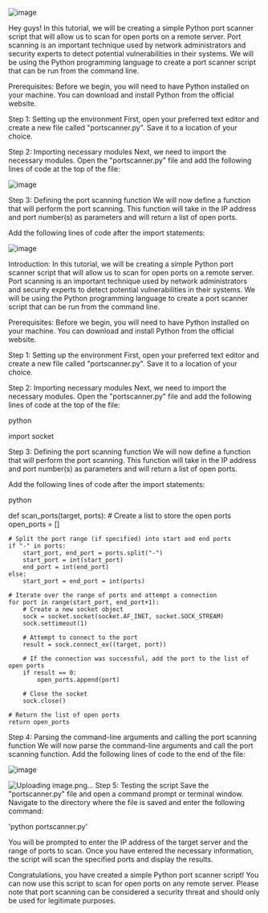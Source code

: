 ![image](https://user-images.githubusercontent.com/120361960/224517040-f90f5ac9-8481-43f4-9090-3daf80413bbd.png)


Hey guys! In this tutorial, we will be creating a simple Python port scanner script that will allow us to scan for open ports on a remote server. Port scanning is an important technique used by network administrators and security experts to detect potential vulnerabilities in their systems. We will be using the Python programming language to create a port scanner script that can be run from the command line.

Prerequisites:
Before we begin, you will need to have Python installed on your machine. You can download and install Python from the official website.

Step 1: Setting up the environment
First, open your preferred text editor and create a new file called "portscanner.py". Save it to a location of your choice.

Step 2: Importing necessary modules
Next, we need to import the necessary modules. Open the "portscanner.py" file and add the following lines of code at the top of the file:

![image](https://user-images.githubusercontent.com/120361960/224516952-d4be6d36-b680-4b46-9abf-d91883503436.png)


Step 3: Defining the port scanning function
We will now define a function that will perform the port scanning. This function will take in the IP address and port number(s) as parameters and will return a list of open ports.

Add the following lines of code after the import statements:

![image](https://user-images.githubusercontent.com/120361960/224516998-ef96f5bb-53d3-4847-8534-02d4823684fd.png)


Introduction:
In this tutorial, we will be creating a simple Python port scanner script that will allow us to scan for open ports on a remote server. Port scanning is an important technique used by network administrators and security experts to detect potential vulnerabilities in their systems. We will be using the Python programming language to create a port scanner script that can be run from the command line.

Prerequisites:
Before we begin, you will need to have Python installed on your machine. You can download and install Python from the official website.

Step 1: Setting up the environment
First, open your preferred text editor and create a new file called "portscanner.py". Save it to a location of your choice.

Step 2: Importing necessary modules
Next, we need to import the necessary modules. Open the "portscanner.py" file and add the following lines of code at the top of the file:

python

import socket

Step 3: Defining the port scanning function
We will now define a function that will perform the port scanning. This function will take in the IP address and port number(s) as parameters and will return a list of open ports.

Add the following lines of code after the import statements:

python

def scan_ports(target, ports):
    # Create a list to store the open ports
    open_ports = []

    # Split the port range (if specified) into start and end ports
    if "-" in ports:
        start_port, end_port = ports.split("-")
        start_port = int(start_port)
        end_port = int(end_port)
    else:
        start_port = end_port = int(ports)

    # Iterate over the range of ports and attempt a connection
    for port in range(start_port, end_port+1):
        # Create a new socket object
        sock = socket.socket(socket.AF_INET, socket.SOCK_STREAM)
        sock.settimeout(1)

        # Attempt to connect to the port
        result = sock.connect_ex((target, port))

        # If the connection was successful, add the port to the list of open ports
        if result == 0:
            open_ports.append(port)

        # Close the socket
        sock.close()

    # Return the list of open ports
    return open_ports

Step 4: Parsing the command-line arguments and calling the port scanning function
We will now parse the command-line arguments and call the port scanning function. Add the following lines of code to the end of the file:

![image](https://user-images.githubusercontent.com/120361960/224517001-e044a068-6748-4f00-96cf-46fb41cdffe7.png)

![Uploading image.png…]()
Step 5: Testing the script
Save the "portscanner.py" file and open a command prompt or terminal window. Navigate to the directory where the file is saved and enter the following command:

'python portscanner.py'

You will be prompted to enter the IP address of the target server and the range of ports to scan. Once you have entered the necessary information, the script will scan the specified ports and display the results.

Congratulations, you have created a simple Python port scanner script! You can now use this script to scan for open ports on any remote server. Please note that port scanning can be considered a security threat and should only be used for legitimate purposes.




